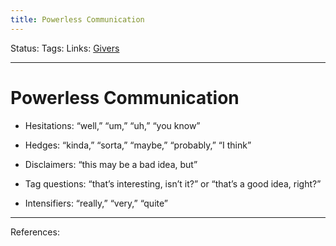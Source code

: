 ```yaml
---
title: Powerless Communication
---
```

Status:
Tags:
Links: [Givers](out/givers.md)
___
# Powerless Communication
-   Hesitations: “well,” “um,” “uh,” “you know”
    
-   Hedges: “kinda,” “sorta,” “maybe,” “probably,” “I think”
    
-   Disclaimers: “this may be a bad idea, but”
    
-   Tag questions: “that’s interesting, isn’t it?” or “that’s a good idea, right?”
    
-   Intensifiers: “really,” “very,” “quite”
___
References: